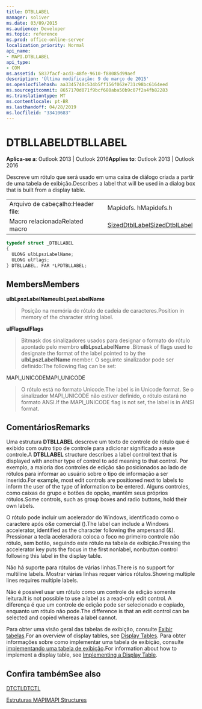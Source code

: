 ```yaml
---
title: DTBLLABEL
manager: soliver
ms.date: 03/09/2015
ms.audience: Developer
ms.topic: reference
ms.prod: office-online-server
localization_priority: Normal
api_name:
- MAPI.DTBLLABEL
api_type:
- COM
ms.assetid: 5837facf-acd3-48fe-9610-f88085d99aef
description: 'Última modificação: 9 de março de 2015'
ms.openlocfilehash: aa3345740c534b5ff156f062e731c98bc6164eed
ms.sourcegitcommit: 8657170d071f9bcf680aba50b9c07f2a4fb82283
ms.translationtype: MT
ms.contentlocale: pt-BR
ms.lasthandoff: 04/28/2019
ms.locfileid: "33410683"
---
```

# <a name="dtbllabel"></a><span data-ttu-id="e5555-103">DTBLLABEL</span><span class="sxs-lookup"><span data-stu-id="e5555-103">DTBLLABEL</span></span>

  
  
<span data-ttu-id="e5555-104">**Aplica-se a**: Outlook 2013 | Outlook 2016</span><span class="sxs-lookup"><span data-stu-id="e5555-104">**Applies to**: Outlook 2013 | Outlook 2016</span></span> 
  
<span data-ttu-id="e5555-105">Descreve um rótulo que será usado em uma caixa de diálogo criada a partir de uma tabela de exibição.</span><span class="sxs-lookup"><span data-stu-id="e5555-105">Describes a label that will be used in a dialog box that is built from a display table.</span></span>
  
|||
|:-----|:-----|
|<span data-ttu-id="e5555-106">Arquivo de cabeçalho:</span><span class="sxs-lookup"><span data-stu-id="e5555-106">Header file:</span></span>  <br/> |<span data-ttu-id="e5555-107">Mapidefs. h</span><span class="sxs-lookup"><span data-stu-id="e5555-107">Mapidefs.h</span></span>  <br/> |
|<span data-ttu-id="e5555-108">Macro relacionada</span><span class="sxs-lookup"><span data-stu-id="e5555-108">Related macro</span></span>  <br/> |[<span data-ttu-id="e5555-109">SizedDtblLabel</span><span class="sxs-lookup"><span data-stu-id="e5555-109">SizedDtblLabel</span></span>](sizeddtbllabel.md) <br/> |
   
```cpp
typedef struct _DTBLLABEL
{
  ULONG ulbLpszLabelName;
  ULONG ulFlags;
} DTBLLABEL, FAR *LPDTBLLABEL;

```

## <a name="members"></a><span data-ttu-id="e5555-110">Members</span><span class="sxs-lookup"><span data-stu-id="e5555-110">Members</span></span>

 <span data-ttu-id="e5555-111">**ulbLpszLabelName**</span><span class="sxs-lookup"><span data-stu-id="e5555-111">**ulbLpszLabelName**</span></span>
  
> <span data-ttu-id="e5555-112">Posição na memória do rótulo de cadeia de caracteres.</span><span class="sxs-lookup"><span data-stu-id="e5555-112">Position in memory of the character string label.</span></span>
    
 <span data-ttu-id="e5555-113">**ulFlags**</span><span class="sxs-lookup"><span data-stu-id="e5555-113">**ulFlags**</span></span>
  
> <span data-ttu-id="e5555-114">Bitmask dos sinalizadores usados para designar o formato do rótulo apontado pelo membro **ulbLpszLabelName** .</span><span class="sxs-lookup"><span data-stu-id="e5555-114">Bitmask of flags used to designate the format of the label pointed to by the **ulbLpszLabelName** member.</span></span> <span data-ttu-id="e5555-115">O seguinte sinalizador pode ser definido:</span><span class="sxs-lookup"><span data-stu-id="e5555-115">The following flag can be set:</span></span> 
    
<span data-ttu-id="e5555-116">MAPI_UNICODE</span><span class="sxs-lookup"><span data-stu-id="e5555-116">MAPI_UNICODE</span></span> 
  
> <span data-ttu-id="e5555-117">O rótulo está no formato Unicode.</span><span class="sxs-lookup"><span data-stu-id="e5555-117">The label is in Unicode format.</span></span> <span data-ttu-id="e5555-118">Se o sinalizador MAPI_UNICODE não estiver definido, o rótulo estará no formato ANSI.</span><span class="sxs-lookup"><span data-stu-id="e5555-118">If the MAPI_UNICODE flag is not set, the label is in ANSI format.</span></span>
    
## <a name="remarks"></a><span data-ttu-id="e5555-119">Comentários</span><span class="sxs-lookup"><span data-stu-id="e5555-119">Remarks</span></span>

<span data-ttu-id="e5555-120">Uma estrutura **DTBLLABEL** descreve um texto de controle de rótulo que é exibido com outro tipo de controle para adicionar significado a esse controle.</span><span class="sxs-lookup"><span data-stu-id="e5555-120">A **DTBLLABEL** structure describes a label control text that is displayed with another type of control to add meaning to that control.</span></span> <span data-ttu-id="e5555-121">Por exemplo, a maioria dos controles de edição são posicionados ao lado de rótulos para informar ao usuário sobre o tipo de informação a ser inserido.</span><span class="sxs-lookup"><span data-stu-id="e5555-121">For example, most edit controls are positioned next to labels to inform the user of the type of information to be entered.</span></span> <span data-ttu-id="e5555-122">Alguns controles, como caixas de grupo e botões de opção, mantêm seus próprios rótulos.</span><span class="sxs-lookup"><span data-stu-id="e5555-122">Some controls, such as group boxes and radio buttons, hold their own labels.</span></span> 
  
<span data-ttu-id="e5555-123">O rótulo pode incluir um acelerador do Windows, identificado como o caractere após o&amp;e comercial ().</span><span class="sxs-lookup"><span data-stu-id="e5555-123">The label can include a Windows accelerator, identified as the character following the ampersand (&amp;).</span></span> <span data-ttu-id="e5555-124">Pressionar a tecla aceleradora coloca o foco no primeiro controle não rótulo, sem botão, seguindo este rótulo na tabela de exibição.</span><span class="sxs-lookup"><span data-stu-id="e5555-124">Pressing the accelerator key puts the focus in the first nonlabel, nonbutton control following this label in the display table.</span></span>
  
<span data-ttu-id="e5555-125">Não há suporte para rótulos de várias linhas.</span><span class="sxs-lookup"><span data-stu-id="e5555-125">There is no support for multiline labels.</span></span> <span data-ttu-id="e5555-126">Mostrar várias linhas requer vários rótulos.</span><span class="sxs-lookup"><span data-stu-id="e5555-126">Showing multiple lines requires multiple labels.</span></span>
  
<span data-ttu-id="e5555-127">Não é possível usar um rótulo como um controle de edição somente leitura.</span><span class="sxs-lookup"><span data-stu-id="e5555-127">It is not possible to use a label as a read-only edit control.</span></span> <span data-ttu-id="e5555-128">A diferença é que um controle de edição pode ser selecionado e copiado, enquanto um rótulo não pode.</span><span class="sxs-lookup"><span data-stu-id="e5555-128">The difference is that an edit control can be selected and copied whereas a label cannot.</span></span> 
  
<span data-ttu-id="e5555-129">Para obter uma visão geral das tabelas de exibição, consulte [Exibir tabelas](display-tables.md).</span><span class="sxs-lookup"><span data-stu-id="e5555-129">For an overview of display tables, see [Display Tables](display-tables.md).</span></span> <span data-ttu-id="e5555-130">Para obter informações sobre como implementar uma tabela de exibição, consulte [implementando uma tabela de exibição](display-table-implementation.md).</span><span class="sxs-lookup"><span data-stu-id="e5555-130">For information about how to implement a display table, see [Implementing a Display Table](display-table-implementation.md).</span></span>
  
## <a name="see-also"></a><span data-ttu-id="e5555-131">Confira também</span><span class="sxs-lookup"><span data-stu-id="e5555-131">See also</span></span>



[<span data-ttu-id="e5555-132">DTCTL</span><span class="sxs-lookup"><span data-stu-id="e5555-132">DTCTL</span></span>](dtctl.md)


[<span data-ttu-id="e5555-133">Estruturas MAPI</span><span class="sxs-lookup"><span data-stu-id="e5555-133">MAPI Structures</span></span>](mapi-structures.md)

